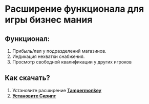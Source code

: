 # Расширение функционала для игры бизнес мания

## Функционал:

1. Прибыль/лвл у подразделений магазинов.
2. Индикация нехватки снабжения.
3. Просмотр свободной квалификации у других игроков

## Как скачать?

1. Установите расширение **[Tampermonkey](https://www.tampermonkey.net/)**
2. **[Установите Скрипт](https://raw.githubusercontent.com/newTomas/bizmania/main/bizmania.user.js)**
